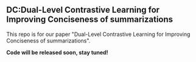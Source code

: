 <h2>DC:Dual-Level Contrastive Learning for Improving Conciseness of summarizations</h2>

This repo is for our paper "Dual-Level Contrastive Learning for Improving Conciseness of summarizations". 

**Code will be released soon, stay tuned!**
